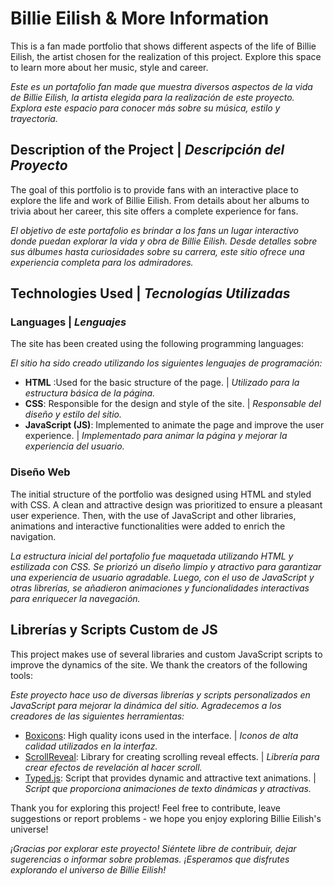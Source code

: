 # Billie Eilish & More Information
This is a fan made portfolio that shows different aspects of the life of Billie Eilish, the artist chosen for the realization of this project. Explore this space to learn more about her music, style and career.

_Este es un portafolio fan made que muestra diversos aspectos de la vida de Billie Eilish, la artista elegida para la realización de este proyecto. Explora este espacio para conocer más sobre su música, estilo y trayectoria._

## **Description of the Project** | _Descripción del Proyecto_
The goal of this portfolio is to provide fans with an interactive place to explore the life and work of Billie Eilish. From details about her albums to trivia about her career, this site offers a complete experience for fans.

_El objetivo de este portafolio es brindar a los fans un lugar interactivo donde puedan explorar la vida y obra de Billie Eilish. Desde detalles sobre sus álbumes hasta curiosidades sobre su carrera, este sitio ofrece una experiencia completa para los admiradores._

## **Technologies Used** | _Tecnologías Utilizadas_

### **Languages** | _Lenguajes_
The site has been created using the following programming languages:

_El sitio ha sido creado utilizando los siguientes lenguajes de programación:_

- **HTML** :Used for the basic structure of the page. | _Utilizado para la estructura básica de la página._
- **CSS**: Responsible for the design and style of the site.  | _Responsable del diseño y estilo del sitio._
- **JavaScript (JS)**: Implemented to animate the page and improve the user experience. | _Implementado para animar la página y mejorar la experiencia del usuario._

### Diseño Web
The initial structure of the portfolio was designed using HTML and styled with CSS. A clean and attractive design was prioritized to ensure a pleasant user experience. Then, with the use of JavaScript and other libraries, animations and interactive functionalities were added to enrich the navigation.

_La estructura inicial del portafolio fue maquetada utilizando HTML y estilizada con CSS. Se priorizó un diseño limpio y atractivo para garantizar una experiencia de usuario agradable. Luego, con el uso de JavaScript y otras librerías, se añadieron animaciones y funcionalidades interactivas para enriquecer la navegación._

## Librerías y Scripts Custom de JS
This project makes use of several libraries and custom JavaScript scripts to improve the dynamics of the site. We thank the creators of the following tools:

_Este proyecto hace uso de diversas librerías y scripts personalizados en JavaScript para mejorar la dinámica del sitio. Agradecemos a los creadores de las siguientes herramientas:_

- [Boxicons](https://boxicons.com/?query=): High quality icons used in the interface. | _Iconos de alta calidad utilizados en la interfaz._
- [ScrollReveal](https://scrollrevealjs.org/guide/customization.html): Library for creating scrolling reveal effects. | _Librería para crear efectos de revelación al hacer scroll._
- [Typed.js](https://github.com/mattboldt/typed.js/): Script that provides dynamic and attractive text animations. | _Script que proporciona animaciones de texto dinámicas y atractivas._

Thank you for exploring this project! Feel free to contribute, leave suggestions or report problems - we hope you enjoy exploring Billie Eilish's universe!

_¡Gracias por explorar este proyecto! Siéntete libre de contribuir, dejar sugerencias o informar sobre problemas. ¡Esperamos que disfrutes explorando el universo de Billie Eilish!_
